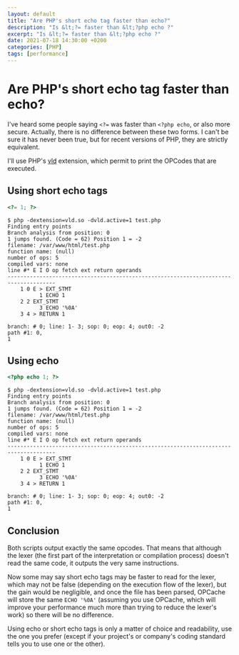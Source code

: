```yaml
---
layout: default
title: "Are PHP's short echo tag faster than echo?"
description: "Is &lt;?= faster than &lt;?php echo ?"
excerpt: "Is &lt;?= faster than &lt;?php echo ?"
date: 2021-07-18 14:30:00 +0200
categories: [PHP]
tags: [performance]
---
```


# Are PHP's short echo tag faster than echo?

I've heard some people saying `<?=` was faster than `<?php echo`, or also more secure. 
Actually, there is no difference between these two forms. 
I can't be sure it has never been true, but for recent versions of PHP, they are strictly equivalent.

I'll use PHP's [vld][vld] extension, which permit to print the OPCodes that are executed. 

## Using short echo tags

```php
<?= 1; ?>
```

```
$ php -dextension=vld.so -dvld.active=1 test.php
Finding entry points
Branch analysis from position: 0
1 jumps found. (Code = 62) Position 1 = -2
filename: /var/www/html/test.php
function name: (null)
number of ops: 5
compiled vars: none
line #* E I O op fetch ext return operands
-------------------------------------------------------------------------------------
    1 0 E > EXT_STMT                                                 
          1 ECHO 1
    2 2 EXT_STMT                                                 
          3 ECHO '%0A'
    3 4 > RETURN 1

branch: # 0; line: 1- 3; sop: 0; eop: 4; out0: -2
path #1: 0, 
1
```

## Using echo 

```php
<?php echo 1; ?>
```

```
$ php -dextension=vld.so -dvld.active=1 test.php
Finding entry points
Branch analysis from position: 0
1 jumps found. (Code = 62) Position 1 = -2
filename: /var/www/html/test.php
function name: (null)
number of ops: 5
compiled vars: none
line #* E I O op fetch ext return operands
-------------------------------------------------------------------------------------
    1 0 E > EXT_STMT                                                 
          1 ECHO 1
    2 2 EXT_STMT                                                 
          3 ECHO '%0A'
    3 4 > RETURN 1

branch: # 0; line: 1- 3; sop: 0; eop: 4; out0: -2
path #1: 0, 
1
```

## Conclusion

Both scripts output exactly the same opcodes. That means that although the lexer (the first part of the interpretation or compilation process) doesn't read the same code, it outputs the very same instructions.

Now some may say short echo tags may be faster to read for the lexer, which may not be false (depending on the execution flow of the lexer), but the gain would be negligible, and once the file has been parsed, OPCache will store the same `ECHO '%0A'` (assuming you use OPCache, which will improve your performance much more than trying to reduce the lexer's work) so there will be no difference.

Using echo or short echo tags is only a matter of choice and readability, use the one you prefer (except if your project's or company's coding standard tells you to use one or the other).


[vld]: https://pecl.php.net/package/vld
